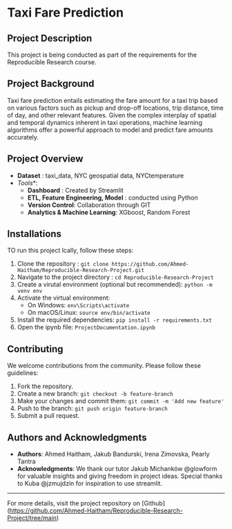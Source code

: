 # Taxi Fare Prediction

## Project Description
This project is being conducted as part of the requirements for the Reproducible Research course.

## Project Background
Taxi fare prediction entails estimating the fare amount for a taxi trip based on various factors such as pickup and drop-off locations, trip distance, time of day, and other relevant features. Given the complex interplay of spatial and temporal dynamics inherent in taxi operations, machine learning algorithms offer a powerful approach to model and predict fare amounts accurately.

## Project Overview
- **Dataset** : taxi_data, NYC geospatial data, NYCtemperature
- *Tools**:
  - **Dashboard** : Created by Streamlit
  - **ETL, Feature Engineering, Model** : conducted using Python
  - **Version Control**: Collaboration through GIT
  - **Analytics & Machine Learning**: XGboost, Random Forest
 
## Installations
TO run this project lcally, follow these steps:
1. Clone the repository : `git clone https://github.com/Ahmed-Haitham/Reproducible-Research-Project.git`
2. Navigate to the project directory : `cd Reproducible-Research-Project`
3. Create a virutal environment (optional but recommended): `python -m venv env`
4. Activate the virtual environment:
   - On Windows: `env\Scripts\activate`
   - On macOS/Linux: `source env/bin/activate`
5. Install the required dependencies: `pip install -r requirements.txt`
6. Open the ipynb file: `ProjectDocumentation.ipynb`

## Contributing
We welcome contributions from the community. Please follow these guidelines:
1. Fork the repository.
2. Create a new branch: `git checkout -b feature-branch`
3. Make your changes and commit them: `git commit -m 'Add new feature'`
4. Push to the branch: `git push origin feature-branch`
5. Submit a pull request.

## Authors and Acknowledgments
- **Authors**: Ahmed Haitham, Jakub Bandurski, Irena Zimovska, Pearly Tantra
- **Acknowledgments**: We thank our tutor Jakub Michanków @glowform for valuable insights and giving freedom in project ideas. Special thanks to Kuba @jzmujdzin for inspiration to use streamlit. 

---
For more details, visit the project repository on [Github]
(https://github.com/Ahmed-Haitham/Reproducible-Research-Project/tree/main)


  
